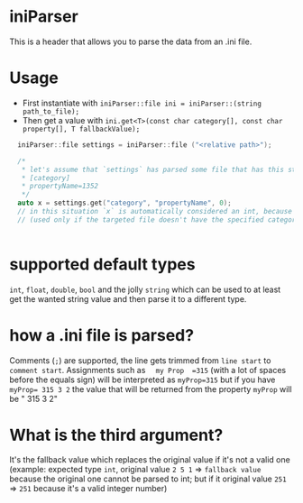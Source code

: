 # iniParser

This is a header that allows you to parse the data from an .ini file.

# Usage


- First instantiate with `iniParser::file ini = iniParser::(string path_to_file);`
- Then get a value with `ini.get<T>(const char category[], const char property[], T fallbackValue);`

```cpp
  iniParser::file settings = iniParser::file ("<relative path>");

  /*
   * let's assume that `settings` has parsed some file that has this structure
   * [category]
   * propertyName=1352
   */
  auto x = settings.get("category", "propertyName", 0);
  // in this situation `x` is automatically considered an int, because the third argument is the fallback value
  // (used only if the targeted file doesn't have the specified category/category property)
   
```

# supported default types

```int```, ```float```, ```double```, ```bool``` and the jolly ```string``` which can be used to at least get the wanted string value
and then parse it to a different type.

# how a .ini file is parsed?

Comments (```;```) are supported, the line gets trimmed from ```line start``` to ```comment start```.
Assignments such as ```  my Prop  =315``` (with a lot of spaces before the equals sign) will be interpreted as ```myProp=315``` but if you have ```myProp= 315 3 2```
the value that will be returned from the property ```myProp``` will be " 315 3 2"

# What is the third argument?

It's the fallback value which replaces the original value if it's not a valid one (example: expected type ```int```, original value ```2 5 1``` => ```fallback value``` because the original one cannot be parsed to int; but if it original value ```251``` => ```251``` because it's a valid integer number) 
